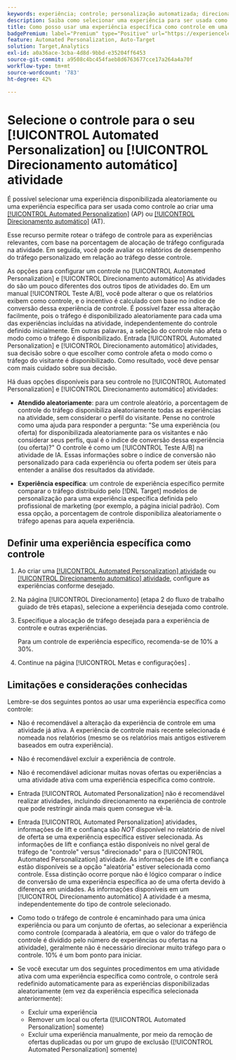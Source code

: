 ```yaml
---
keywords: experiência; controle; personalização automatizada; direcionamento automático
description: Saiba como selecionar uma experiência para ser usada como controle ao criar uma [!UICONTROL Automated Personalization] (AP) ou [!UICONTROL Direcionamento automático] atividade no [!DNL Adobe Target].
title: Como posso usar uma experiência específica como controle em uma [!UICONTROL Automated Personalization] Atividade?
badgePremium: label="Premium" type="Positive" url="https://experienceleague.adobe.com/docs/target/using/introduction/intro.html?lang=en#premium newtab=true" tooltip="Consulte o que está incluído no Target Premium."
feature: Automated Personalization, Auto-Target
solution: Target,Analytics
exl-id: a0a36ace-3cba-4d8d-9bbd-e35204ff6453
source-git-commit: a9508c4bc454faeb8d6763677cce17a264a4a70f
workflow-type: tm+mt
source-wordcount: '783'
ht-degree: 42%

---
```


# Selecione o controle para o seu [!UICONTROL Automated Personalization] ou [!UICONTROL Direcionamento automático] atividade

É possível selecionar uma experiência disponibilizada aleatoriamente ou uma experiência específica para ser usada como controle ao criar uma [[!UICONTROL Automated Personalization]](/help/main/c-activities/t-automated-personalization/automated-personalization.md) (AP) ou [[!UICONTROL Direcionamento automático]](/help/main/c-activities/auto-target/auto-target-to-optimize.md) (AT).

Esse recurso permite rotear o tráfego de controle para as experiências relevantes, com base na porcentagem de alocação de tráfego configurada na atividade. Em seguida, você pode avaliar os relatórios de desempenho do tráfego personalizado em relação ao tráfego desse controle.

As opções para configurar um controle no [!UICONTROL Automated Personalization] e [!UICONTROL Direcionamento automático] As atividades do são um pouco diferentes dos outros tipos de atividades do. Em um manual [!UICONTROL Teste A/B], você pode alterar o que os relatórios exibem como controle, e o incentivo é calculado com base no índice de conversão dessa experiência de controle. É possível fazer essa alteração facilmente, pois o tráfego é disponibilizado aleatoriamente para cada uma das experiências incluídas na atividade, independentemente do controle definido inicialmente. Em outras palavras, a seleção do controle não afeta o modo como o tráfego é disponibilizado. Entrada [!UICONTROL Automated Personalization] e [!UICONTROL Direcionamento automático] atividades, sua decisão sobre o que escolher como controle afeta o modo como o tráfego do visitante é disponibilizado. Como resultado, você deve pensar com mais cuidado sobre sua decisão.

Há duas opções disponíveis para seu controle no [!UICONTROL Automated Personalization] e [!UICONTROL Direcionamento automático] atividades:

* **Atendido aleatoriamente**: para um controle aleatório, a porcentagem de controle do tráfego disponibiliza aleatoriamente todas as experiências na atividade, sem considerar o perfil do visitante. Pense no controle como uma ajuda para responder a pergunta: &quot;Se uma experiência (ou oferta) for disponibilizada aleatoriamente para os visitantes e não considerar seus perfis, qual é o índice de conversão dessa experiência (ou oferta)?&quot; O controle é como um [!UICONTROL Teste A/B] na atividade de IA. Essas informações sobre o índice de conversão não personalizado para cada experiência ou oferta podem ser úteis para entender a análise dos resultados da atividade.

* **Experiência específica**: um controle de experiência específico permite comparar o tráfego distribuído pelo [!DNL Target] modelos de personalização para uma experiência específica definida pelo profissional de marketing (por exemplo, a página inicial padrão). Com essa opção, a porcentagem de controle disponibiliza aleatoriamente o tráfego apenas para aquela experiência.

## Definir uma experiência específica como controle

1. Ao criar uma [[!UICONTROL Automated Personalization] atividade](/help/main/c-activities/t-automated-personalization/create-ap-activity.md) ou [[!UICONTROL Direcionamento automático] atividade](/help/main/c-activities/t-test-ab/t-test-create-ab/ab-audience.md), configure as experiências conforme desejado.
1. Na página [!UICONTROL Direcionamento] (etapa 2 do fluxo de trabalho guiado de três etapas), selecione a experiência desejada como controle.
1. Especifique a alocação de tráfego desejada para a experiência de controle e outras experiências.

   Para um controle de experiência específico, recomenda-se de 10% a 30%.

1. Continue na página [!UICONTROL Metas e configurações] .

## Limitações e considerações conhecidas

Lembre-se dos seguintes pontos ao usar uma experiência específica como controle:

* Não é recomendável a alteração da experiência de controle em uma atividade já ativa. A experiência de controle mais recente selecionada é nomeada nos relatórios (mesmo se os relatórios mais antigos estiverem baseados em outra experiência).
* Não é recomendável excluir a experiência de controle.
* Não é recomendável adicionar muitas novas ofertas ou experiências a uma atividade ativa com uma experiência específica como controle.
* Entrada [!UICONTROL Automated Personalization] não é recomendável realizar atividades, incluindo direcionamento na experiência de controle que pode restringir ainda mais quem consegue vê-la.
* Entrada [!UICONTROL Automated Personalization] atividades, informações de lift e confiança são *NOT* disponível no relatório de nível de oferta se uma experiência específica estiver selecionada. As informações de lift e confiança estão disponíveis no nível geral de tráfego de &quot;controle&quot; versus &quot;direcionado&quot; para o [!UICONTROL Automated Personalization] atividade. As informações de lift e confiança estão disponíveis se a opção &quot;aleatória&quot; estiver selecionada como controle. Essa distinção ocorre porque não é lógico comparar o índice de conversão de uma experiência específica ao de uma oferta devido à diferença em unidades. As informações disponíveis em um [!UICONTROL Direcionamento automático] A atividade é a mesma, independentemente do tipo de controle selecionado.
* Como todo o tráfego de controle é encaminhado para uma única experiência ou para um conjunto de ofertas, ao selecionar a experiência como controle (comparada à aleatória, em que o valor do tráfego de controle é dividido pelo número de experiências ou ofertas na atividade), geralmente não é necessário direcionar muito tráfego para o controle. 10% é um bom ponto para iniciar.
* Se você executar um dos seguintes procedimentos em uma atividade ativa com uma experiência específica como controle, o controle será redefinido automaticamente para as experiências disponibilizadas aleatoriamente (em vez da experiência específica selecionada anteriormente):

   * Excluir uma experiência
   * Remover um local ou oferta ([!UICONTROL Automated Personalization] somente)
   * Excluir uma experiência manualmente, por meio da remoção de ofertas duplicadas ou por um grupo de exclusão ([!UICONTROL Automated Personalization] somente)
